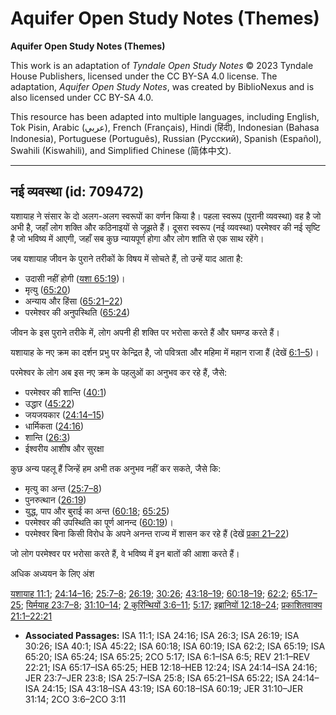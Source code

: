 # Aquifer Open Study Notes (Themes)

**Aquifer Open Study Notes (Themes)**

This work is an adaptation of *Tyndale Open Study Notes* © 2023 Tyndale House Publishers, licensed under the CC BY\-SA 4\.0 license. The adaptation, *Aquifer Open Study Notes*, was created by BiblioNexus and is also licensed under CC BY\-SA 4\.0\.

This resource has been adapted into multiple languages, including English, Tok Pisin, Arabic (عربي), French (Français), Hindi (हिंदी), Indonesian (Bahasa Indonesia), Portuguese (Português), Russian (Русский), Spanish (Español), Swahili (Kiswahili), and Simplified Chinese (简体中文).



--------------------------------

## नई व्यवस्था (id: 709472)

यशायाह ने संसार के दो अलग\-अलग स्वरूपों का वर्णन किया है। पहला स्वरूप (पुरानी व्यवस्था) वह है जो अभी है, जहाँ लोग शक्ति और कठिनाइयों से जूझते हैं। दूसरा स्वरूप (नई व्यवस्था) परमेश्वर की नई सृष्टि है जो भविष्य में आएगी, जहाँ सब कुछ न्यायपूर्ण होगा और लोग शांति से एक साथ रहेंगे।

जब यशायाह जीवन के पुराने तरीकों के विषय में सोचते हैं, तो उन्हें याद आता है:

* उदासी नहीं होगी ([यशा 65:19](https://ref.ly/Isa65:19))।
* मृत्यु ([65:20](https://ref.ly/Isa65:20))
* अन्याय और हिंसा ([65:21–22](https://ref.ly/Isa65:21-Isa65:22))
* परमेश्वर की अनुपस्थिति ([65:24](https://ref.ly/Isa65:24))

जीवन के इस पुराने तरीके में, लोग अपनी ही शक्ति पर भरोसा करते हैं और घमण्ड करते हैं। 

यशायाह के नए क्रम का दर्शन प्रभु पर केन्द्रित है, जो पवित्रता और महिमा में महान राजा हैं (देखें [6:1–5](https://ref.ly/Isa6:1-Isa6:5))।

परमेश्वर के लोग अब इस नए क्रम के पहलुओं का अनुभव कर रहे हैं, जैसे:

* परमेश्वर की शान्ति ([40:1](https://ref.ly/Isa40:1))
* उद्धार ([45:22](https://ref.ly/Isa45:22))
* जयजयकार ([24:14–15](https://ref.ly/Isa24:14-Isa24:15))
* धार्मिकता ([24:16](https://ref.ly/Isa24:16))
* शान्ति ([26:3](https://ref.ly/Isa26:3))
* ईश्वरीय आशीष और सुरक्षा

कुछ अन्य पहलू हैं जिन्हें हम अभी तक अनुभव नहीं कर सकते, जैसे कि:

* मृत्यु का अन्त ([25:7–8](https://ref.ly/Isa25:7-Isa25:8))
* पुनरुत्थान ([26:19](https://ref.ly/Isa26:19))
* युद्ध, पाप और बुराई का अन्त ([60:18](https://ref.ly/Isa60:18); [65:25](https://ref.ly/Isa65:25))
* परमेश्वर की उपस्थिति का पूर्ण आनन्द ([60:19](https://ref.ly/Isa60:19))।
* परमेश्वर बिना किसी विरोध के अपने अनन्त राज्य में शासन कर रहे हैं (देखें [प्रका 21–22](https://ref.ly/Rev21:1-Rev22:21))

जो लोग परमेश्वर पर भरोसा करते हैं, वे भविष्य में इन बातों की आशा करते हैं।

अधिक अध्ययन के लिए अंश

[यशायाह 11:1](https://ref.ly/Isa11:1); [24:14–16](https://ref.ly/Isa24:14-Isa24:16); [25:7–8](https://ref.ly/Isa25:7-Isa25:8); [26:19](https://ref.ly/Isa26:19); [30:26](https://ref.ly/Isa30:26); [43:18–19](https://ref.ly/Isa43:18-Isa43:19); [60:18–19](https://ref.ly/Isa60:18-Isa60:19); [62:2](https://ref.ly/Isa62:2); [65:17–25](https://ref.ly/Isa65:17-Isa65:25); [यिर्मयाह 23:7–8](https://ref.ly/Jer23:7-Jer23:8); [31:10–14](https://ref.ly/Jer31:10-Jer31:14); [2 कुरिन्थियों 3:6–11](https://ref.ly/2Cor3:6-2Cor3:11); [5:17](https://ref.ly/2Cor5:17); [इब्रानियों 12:18–24](https://ref.ly/Heb12:18-Heb12:24); [प्रकाशितवाक्य 21:1–22:21](https://ref.ly/Rev21:1-Rev22:21)

* **Associated Passages:** ISA 11:1; ISA 24:16; ISA 26:3; ISA 26:19; ISA 30:26; ISA 40:1; ISA 45:22; ISA 60:18; ISA 60:19; ISA 62:2; ISA 65:19; ISA 65:20; ISA 65:24; ISA 65:25; 2CO 5:17; ISA 6:1–ISA 6:5; REV 21:1–REV 22:21; ISA 65:17–ISA 65:25; HEB 12:18–HEB 12:24; ISA 24:14–ISA 24:16; JER 23:7–JER 23:8; ISA 25:7–ISA 25:8; ISA 65:21–ISA 65:22; ISA 24:14–ISA 24:15; ISA 43:18–ISA 43:19; ISA 60:18–ISA 60:19; JER 31:10–JER 31:14; 2CO 3:6–2CO 3:11

